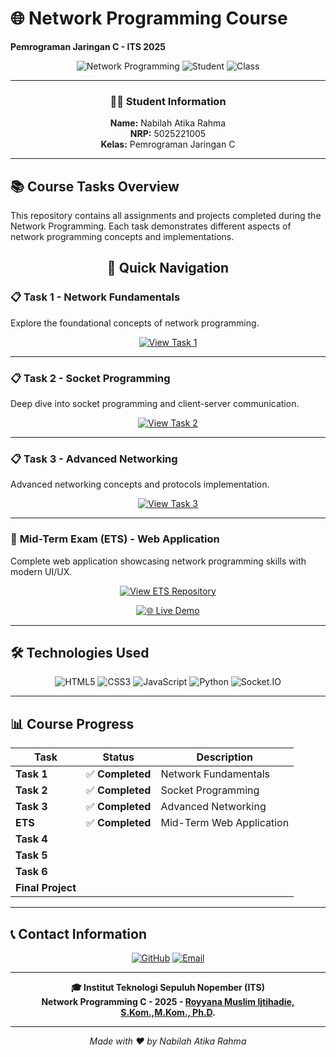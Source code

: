 # 🌐 Network Programming Course
**Pemrograman Jaringan C - ITS 2025**

<div align="center">

![Network Programming](https://img.shields.io/badge/Network-Programming-blue?style=for-the-badge&logo=network&logoColor=white)
![Student](https://img.shields.io/badge/Student-5025221005-green?style=for-the-badge)
![Class](https://img.shields.io/badge/Class-C-orange?style=for-the-badge)

---

### 👩‍💻 **Student Information**
**Name:** Nabilah Atika Rahma  
**NRP:** 5025221005  
**Kelas:** Pemrograman Jaringan C  

---

</div>

## 📚 Course Tasks Overview

This repository contains all assignments and projects completed during the Network Programming. Each task demonstrates different aspects of network programming concepts and implementations.

<div align="center">

## 🚀 **Quick Navigation**

</div>

### 📋 **Task 1 - Network Fundamentals**
Explore the foundational concepts of network programming.

<div align="center">

[![View Task 1](https://img.shields.io/badge/📁_View_Task_1-Repository-4CAF50?style=for-the-badge&logo=github)](https://github.com/ranabel/network-programming-5025221005/tree/main/task1)

</div>

---

### 📋 **Task 2 - Socket Programming**
Deep dive into socket programming and client-server communication.

<div align="center">

[![View Task 2](https://img.shields.io/badge/📁_View_Task_2-Repository-2196F3?style=for-the-badge&logo=github)](https://github.com/ranabel/network-programming-5025221005/tree/main/task2)

</div>

---

### 📋 **Task 3 - Advanced Networking**
Advanced networking concepts and protocols implementation.

<div align="center">

[![View Task 3](https://img.shields.io/badge/📁_View_Task_3-Repository-9C27B0?style=for-the-badge&logo=github)](https://github.com/ranabel/network-programming-5025221005/tree/main/task3)

</div>

---

### 🎯 **Mid-Term Exam (ETS) - Web Application**
Complete web application showcasing network programming skills with modern UI/UX.

<div align="center">

[![View ETS Repository](https://img.shields.io/badge/📁_View_ETS_Code-Repository-FF5722?style=for-the-badge&logo=github)](https://github.com/ranabel/network-programming-5025221005/tree/main/task-ets)

[![🌐 Live Demo](https://img.shields.io/badge/🌐_Live_Demo-Visit_Website-E91E63?style=for-the-badge&logo=vercel)](https://ranabel.github.io/network-programming-5025221005/task-ets/ets-progjar.html)

</div>

---

## 🛠️ **Technologies Used**

<div align="center">

![HTML5](https://img.shields.io/badge/HTML5-E34F26?style=for-the-badge&logo=html5&logoColor=white)
![CSS3](https://img.shields.io/badge/CSS3-1572B6?style=for-the-badge&logo=css3&logoColor=white)
![JavaScript](https://img.shields.io/badge/JavaScript-F7DF1E?style=for-the-badge&logo=javascript&logoColor=black)
![Python](https://img.shields.io/badge/Python-3776AB?style=for-the-badge&logo=python&logoColor=white)
![Socket.IO](https://img.shields.io/badge/Socket.io-black?style=for-the-badge&logo=socket.io&badgeColor=010101)

</div>

---

## 📊 **Course Progress**

<div align="center">

| Task | Status | Description |
|------|--------|-------------|
| **Task 1** | ✅ **Completed** | Network Fundamentals |
| **Task 2** | ✅ **Completed** | Socket Programming |
| **Task 3** | ✅ **Completed** | Advanced Networking |
| **ETS** | ✅ **Completed** | Mid-Term Web Application |
| **Task 4** |  |  |
| **Task 5** |  |  |
| **Task 6** |  |  |
| **Final Project** |  |  |

</div>

---

## 📞 **Contact Information**

<div align="center">

[![GitHub](https://img.shields.io/badge/GitHub-ranabel-181717?style=for-the-badge&logo=github)](https://github.com/ranabel)
[![Email](https://img.shields.io/badge/Email-Contact_Me-D14836?style=for-the-badge&logo=gmail&logoColor=white)](mailto:nabilahatikarahma26@gmail.com)

</div>

---

<div align="center">

**🎓 Institut Teknologi Sepuluh Nopember (ITS)**  
**Network Programming C - 2025 - [Royyana Muslim Ijtihadie, S.Kom.,M.Kom., Ph.D](https://github.com/rm77).**


---

*Made with ❤️ by Nabilah Atika Rahma*

</div>

